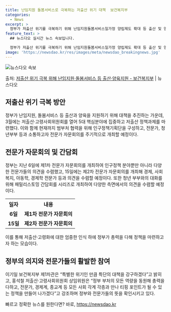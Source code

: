 ```yaml
---
title: 난임지원 돌봄서비스로 극복하는 저출산 위기 대책  보건복지부
categories:
  - News
excerpt: >
  정부가 저출산 위기를 극복하기 위해 난임지원돌봄서비스일가정 양립제도 확대 등 출산 및 양육을 지원한다. 또한…
feature_text: >
  ## 뉴스다오 실시간 뉴스 속보입니다.

  정부가 저출산 위기를 극복하기 위해 난임지원돌봄서비스일가정 양립제도 확대 등 출산 및 양육을 지원한다. 또한…
image: 'https://newsdao.kr/res/images/meta/newsdao_breakingnews.jpg'
---
```


![뉴스다오 속보](https://newsdao.kr/res/images/meta/newsdao_breakingnews.jpg)

<p>출처: <a href="https://newsdao.kr/2810" rel="dofollow">저출산 위기 극복 위해 난임지원·돌봄서비스 등 출산·양육지원 - 보건복지부</a> | 뉴스다오</p>

<h2 data-ke-size="size26">저출산 위기 극복 방안</h2>
<p data-ke-size="size16">정부가 난임지원, 돌봄서비스 등 출산과 양육을 지원하기 위해 대책을 추진하는 가운데, 3월에는 저출산·고령사회위원회를 열어 5대 핵심분야에 집중하고 저출산 정책과제를 마련했다. 이와 함께 현재까지 범부처 협력을 위해 인구정책기획단을 구성하고, 전문가, 청년부부 등과 소통하고자 전문가 자문회의를 주기적으로 개최할 예정이다.</p>

<h2 data-ke-size="size26">전문가 자문회의 및 간담회</h2>
<p data-ke-size="size16">정부는 지난 6일에 제1차 전문가 자문회의를 개최하여 인구정책 분야뿐만 아니라 다양한 전문가들의 의견을 수렴했고, 15일에는 제2차 전문가 자문회의를 개최해 경제, 사회복지, 아동학, 경제학 전문가 등과 의견을 수렴할 예정이다. 또한 청년 부부와의 대화를 위해 패밀리스토밍 간담회를 시리즈로 개최하여 다양한 측면에서의 의견을 수렴할 예정이다.</p>

<table>
  <tr>
    <th>일자</th>
    <th>내용</th>
  </tr>
  <tr>
    <td style="text-align: center; height: 17px;"><b>6일</b></td>
    <td style="text-align: center; height: 17px;"><b>제1차 전문가 자문회의</b></td>
  </tr>
  <tr>
    <td style="text-align: center; height: 17px;"><b>15일</b></td>
    <td style="text-align: center; height: 17px;"><b>제2차 전문가 자문회의</b></td>
  </tr>
</table>

<p data-ke-size="size16">이를 통해 저출산·고령화에 대한 엄중한 인식 하에 정부가 총력을 다해 정책을 마련하고자 하는 모습이다.</p>

<h2 data-ke-size="size26">정부의 의지와 전문가들의 활발한 참여</h2>
<p data-ke-size="size16">이기일 보건복지부 제1차관은 “특별한 위기인 만큼 특단의 대책을 강구하겠다”고 밝히고, 홍석철 저출산·고령사회위원회 상임위원은 “정부 부처의 모든 역량을 동원해 총력을 다하고, 전문가, 경제계, 종교계 등 모든 사회 각계 각층과 만나 티핑 포인트가 될 수 있는 정책을 만들어 나가겠다”고 강조하며 정부와 전문가들의 뜻을 확인시키고 있다.</p>
 

빠르고 정확한 뉴스를 원한다면? 바로, <a href="https://newsdao.kr" rel="dofollow">https://newsdao.kr</a>


    
